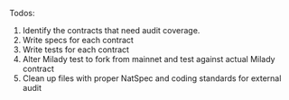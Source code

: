 Todos:
1. Identify the contracts that need audit coverage.
2. Write specs for each contract
3. Write tests for each contract
4. Alter Milady test to fork from mainnet and test against actual Milady contract
5. Clean up files with proper NatSpec and coding standards for external audit